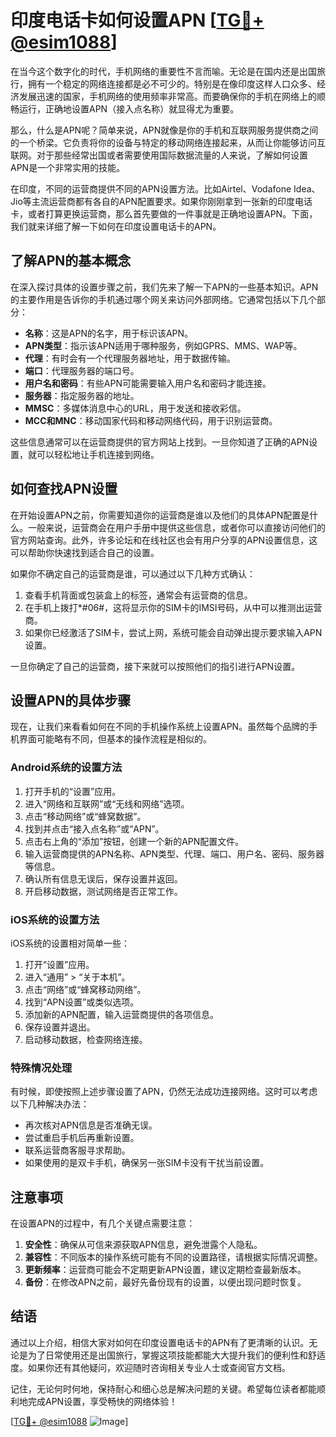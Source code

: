 # 印度电话卡如何设置APN [[TG💪+ @esim1088](https://t.me/s/esim1088)]

在当今这个数字化的时代，手机网络的重要性不言而喻。无论是在国内还是出国旅行，拥有一个稳定的网络连接都是必不可少的。特别是在像印度这样人口众多、经济发展迅速的国家，手机网络的使用频率非常高。而要确保你的手机在网络上的顺畅运行，正确地设置APN（接入点名称）就显得尤为重要。

那么，什么是APN呢？简单来说，APN就像是你的手机和互联网服务提供商之间的一个桥梁。它负责将你的设备与特定的移动网络连接起来，从而让你能够访问互联网。对于那些经常出国或者需要使用国际数据流量的人来说，了解如何设置APN是一个非常实用的技能。

在印度，不同的运营商提供不同的APN设置方法。比如Airtel、Vodafone Idea、Jio等主流运营商都有各自的APN配置要求。如果你刚刚拿到一张新的印度电话卡，或者打算更换运营商，那么首先要做的一件事就是正确地设置APN。下面，我们就来详细了解一下如何在印度设置电话卡的APN。

## 了解APN的基本概念

在深入探讨具体的设置步骤之前，我们先来了解一下APN的一些基本知识。APN的主要作用是告诉你的手机通过哪个网关来访问外部网络。它通常包括以下几个部分：

- **名称**：这是APN的名字，用于标识该APN。
- **APN类型**：指示该APN适用于哪种服务，例如GPRS、MMS、WAP等。
- **代理**：有时会有一个代理服务器地址，用于数据传输。
- **端口**：代理服务器的端口号。
- **用户名和密码**：有些APN可能需要输入用户名和密码才能连接。
- **服务器**：指定服务器的地址。
- **MMSC**：多媒体消息中心的URL，用于发送和接收彩信。
- **MCC和MNC**：移动国家代码和移动网络代码，用于识别运营商。

这些信息通常可以在运营商提供的官方网站上找到。一旦你知道了正确的APN设置，就可以轻松地让手机连接到网络。

## 如何查找APN设置

在开始设置APN之前，你需要知道你的运营商是谁以及他们的具体APN配置是什么。一般来说，运营商会在用户手册中提供这些信息，或者你可以直接访问他们的官方网站查询。此外，许多论坛和在线社区也会有用户分享的APN设置信息，这可以帮助你快速找到适合自己的设置。

如果你不确定自己的运营商是谁，可以通过以下几种方式确认：

1. 查看手机背面或包装盒上的标签，通常会有运营商的信息。
2. 在手机上拨打*#06#，这将显示你的SIM卡的IMSI号码，从中可以推测出运营商。
3. 如果你已经激活了SIM卡，尝试上网，系统可能会自动弹出提示要求输入APN设置。

一旦你确定了自己的运营商，接下来就可以按照他们的指引进行APN设置。

## 设置APN的具体步骤

现在，让我们来看看如何在不同的手机操作系统上设置APN。虽然每个品牌的手机界面可能略有不同，但基本的操作流程是相似的。

### Android系统的设置方法

1. 打开手机的“设置”应用。
2. 进入“网络和互联网”或“无线和网络”选项。
3. 点击“移动网络”或“蜂窝数据”。
4. 找到并点击“接入点名称”或“APN”。
5. 点击右上角的“添加”按钮，创建一个新的APN配置文件。
6. 输入运营商提供的APN名称、APN类型、代理、端口、用户名、密码、服务器等信息。
7. 确认所有信息无误后，保存设置并返回。
8. 开启移动数据，测试网络是否正常工作。

### iOS系统的设置方法

iOS系统的设置相对简单一些：

1. 打开“设置”应用。
2. 进入“通用” > “关于本机”。
3. 点击“网络”或“蜂窝移动网络”。
4. 找到“APN设置”或类似选项。
5. 添加新的APN配置，输入运营商提供的各项信息。
6. 保存设置并退出。
7. 启动移动数据，检查网络连接。

### 特殊情况处理

有时候，即使按照上述步骤设置了APN，仍然无法成功连接网络。这时可以考虑以下几种解决办法：

- 再次核对APN信息是否准确无误。
- 尝试重启手机后再重新设置。
- 联系运营商客服寻求帮助。
- 如果使用的是双卡手机，确保另一张SIM卡没有干扰当前设置。

## 注意事项

在设置APN的过程中，有几个关键点需要注意：

1. **安全性**：确保从可信来源获取APN信息，避免泄露个人隐私。
2. **兼容性**：不同版本的操作系统可能有不同的设置路径，请根据实际情况调整。
3. **更新频率**：运营商可能会不定期更新APN设置，建议定期检查最新版本。
4. **备份**：在修改APN之前，最好先备份现有的设置，以便出现问题时恢复。

## 结语

通过以上介绍，相信大家对如何在印度设置电话卡的APN有了更清晰的认识。无论是为了日常使用还是出国旅行，掌握这项技能都能大大提升我们的便利性和舒适度。如果你还有其他疑问，欢迎随时咨询相关专业人士或查阅官方文档。

记住，无论何时何地，保持耐心和细心总是解决问题的关键。希望每位读者都能顺利地完成APN设置，享受畅快的网络体验！

[[TG💪+ @esim1088](https://t.me/s/esim1088) ![Image](https://i.postimg.cc/4NQfJmqS/Snipaste-2025-05-13-00-14-12.png)]